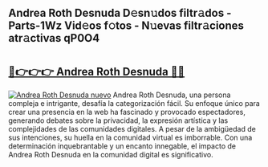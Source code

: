 ## Andrea Roth Desnuda D𝚎sn𝚞dos filtr𝚊dos - Parts-1Wz Vid𝚎os f𝚘tos - N𝚞evas filtr𝚊ciones atr𝚊ctivas qP0O4

# <h2><a href="http://mb0abg.tromn.icu/?c=Andrea+Roth+Desnuda">🔗👉👉👉 Andrea Roth Desnuda 🔗🔗</a></h2>

[![Andrea Roth Desnuda nuevo](https://i.imgur.com/pEAQMta.gif)](http://mb0abg.tromn.icu/?c=Andrea+Roth+Desnuda)
Andrea Roth Desnuda, una persona compleja e intrigante, desafía la categorización fácil. Su enfoque único para crear una presencia en la web ha fascinado y provocado espectadores, generando debates sobre la privacidad, la expresión artística y las complejidades de las comunidades digitales. A pesar de la ambigüedad de sus intenciones, su huella en la comunidad virtual es imborrable. Con una determinación inquebrantable y un encanto innegable, el impacto de Andrea Roth Desnuda en la comunidad digital es significativo.
